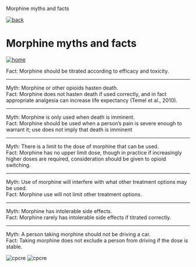  Morphine myths and facts           

[![back](images/backarrow.png)](Content_Hub.html)

Morphine myths and facts
========================

[![home](images/homebtn.png)](main_menu.html)

Fact: Morphine should be titrated according to efficacy and toxicity.

* * *

Myth: Morphine or other opioids hasten death.  
Fact: Morphine does not hasten death if used correctly, and in fact appropriate analgesia can increase life expectancy (Temel et al., 2010).

* * *

Myth: Morphine is only used when death is imminent.  
Fact: Morphine should be used when a person’s pain is severe enough to warrant it; use does not imply that death is imminent

* * *

Myth: There is a limit to the dose of morphine that can be used.  
Fact: Morphine has no upper limit dose, though in practice if increasingly higher doses are required, consideration should be given to opioid switching.

* * *

Myth: Use of morphine will interfere with what other treatment options may be used.  
Fact: Morphine use will not limit other treatment options.

* * *

Myth: Morphine has intolerable side effects.  
Fact: Morphine rarely has intolerable side effects if titrated correctly.

* * *

Myth: A person taking morphine should not be driving a car.  
Fact: Taking morphine does not exclude a person from driving if the dose is stable.

![cpcre](images/banner-long-footer-whitetext.png) ![cpcre](images/acrrm.png)
